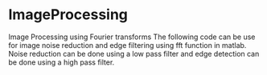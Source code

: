 # ImageProcessing
Image Processing using Fourier transforms
The following code can be use for image noise reduction and edge filtering using fft function in matlab.
Noise reduction can be done using a low pass filter and edge detection can be done using a high pass filter.
